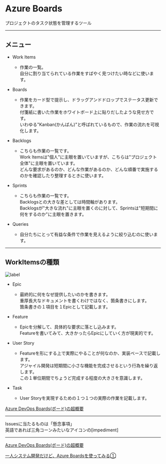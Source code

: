 # Azure Boards

プロジェクトのタスク状態を管理するツール  

---

## メニュー

- Work Items  
  - 作業の一覧。  
    自分に割り当てられている作業をすばやく見つけたい時などに使います。  

- Boards  
  - 作業をカード型で提示し、ドラッグアンドドロップでステータス更新できます。  
    付箋紙に書いた作業をホワイトボード上に貼りだしたような見せ方です。  
    いわゆる"Kanban(かんばん)"と呼ばれているもので、作業の流れを可視化します。  

- Backlogs  
  - こちらも作業の一覧です。  
    Work Itemsは"個人"に主眼を置いていますが、こちらは"プロジェクト全体"に主眼を置いています。  
    どんな要求があるのか、どんな作業があるのか、どんな順番で実施するのかを確認したり整理するときに使います。  

- Sprints  
  - こちらも作業の一覧です。  
    Backlogsとの大きな差としては時間軸があります。  
    Backlogsが"大きな流れ"に主眼を置くのに対して、Sprintsは"短期間に何をするのか"に主眼を置きます。  

- Queries  
  - 自分たちにとって有益な条件で作業を見えるように絞り込むのに使います。  

---

## WorkItemsの種類

![label](https://camo.qiitausercontent.com/72c01deacab65c088a46276eda4d8dcafdca5192/68747470733a2f2f71696974612d696d6167652d73746f72652e73332e61702d6e6f727468656173742d312e616d617a6f6e6177732e636f6d2f302f3433393832362f61333239653532392d323436302d653962632d383938652d6533623932326238373662622e706e67)  

- Epic  
  - 最終的に何をなぜ提供したいのかを書きます。  
    重厚長大なドキュメントを書くわけではなく、箇条書きにします。  
    箇条書きの１項目を１Epicとして記載します。  

- Feature  
  - Epicを分解して、具体的な要求に落とし込みます。  
    Featureを書いてみて、大きかったらEpicにしていく方が現実的です。  

- User Story  
  - Featureを形にする上で実際にやることが何なのか、実装ベースで記載します。  
    アジャイル開発は短期間に小さな機能を完成させるという行為を繰り返します。  
    この１単位期間でちょうど完成する程度の大きさを意識します。  

- Task  
  - User Storyを実現するための１つ１つの実際の作業を記載します。  

[Azure DevOps Boards(ボード)の超概要](https://qiita.com/mstakaha1113/items/44458046d5a8568559b5)  

---

Issuesに当たるものは「懸念事項」  
英語であれば三角コーンみたいなアイコンの[impediment]  

---

[Azure DevOps Boards(ボード)の超概要](https://qiita.com/mstakaha1113/items/44458046d5a8568559b5)  

[一人システム開発だけど、Azure Boardsを使ってみる①](https://qiita.com/yossihard/items/0d5b40b1ba6e810bef6c)  
